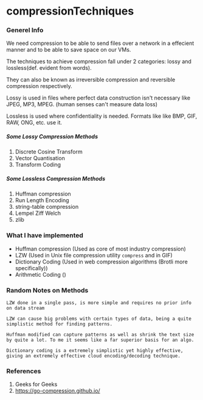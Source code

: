 # compressionTechniques

### Generel Info

We need compression to be able to send files over a network in a effecient manner and to be able to save space on our VMs.

The techniques to achieve compression fall under 2 categories: lossy and lossless(def. evident from words).

They can also be known as irreversible compression and reversible compression respectively.

Lossy is used in files where perfect data construction isn't necessary like JPEG, MP3, MPEG. (human senses can't measure data loss)

Lossless is used where confidentiality is needed. Formats like like BMP, GIF, RAW, ONG, etc. use it.
##### Some Lossy Compression Methods
1. Discrete Cosine Transform
2. Vector Quantisation
3. Transform Coding

##### Some Lossless Compression Methods
1. Huffman compression
2. Run Length Encoding
3. string-table compression
4. Lempel Ziff Welch
5. zlib


### What I have implemented
- Huffman compression (Used as core of most industry compression)
- LZW (Used in Unix file compression utility `compress` and in GIF)
- Dictionary Coding (Used in web compression algorithms (Brotli more specifically))
- Arithmetic Coding ()


### Random Notes on Methods
```LZW done in a single pass, is more simple and requires no prior info on data stream```

```LZW can cause big problems with certain types of data, being a quite simplistic method for finding patterns.```

```Huffman modified can capture patterns as well as shrink the text size by quite a lot. To me it seems like a far superior basis for an algo.```

```Dictionary coding is a extremely simplistic yet highly effective, giving an extremely effective cloud encoding/decoding technique.```

### References
1. Geeks for Geeks
2. https://go-compression.github.io/

